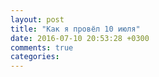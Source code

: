 ```yaml
---
layout: post
title: "Как я провёл 10 июля"
date: 2016-07-10 20:53:28 +0300
comments: true
categories: 
---
```

